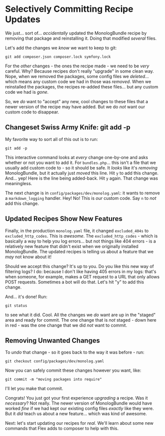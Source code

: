 # Selectively Committing Recipe Updates

We just... sort of... *accidentally* updated the MonologBundle recipe by removing
that package and reinstalling it. Doing that modified *several* files.

Let's add the changes we *know* we want to keep to git:

```terminal
git add composer.json composer.lock symfony.lock
```

For the *other* changes - the ones the recipe made - we need to be *very* careful.
Why? Because recipes don't really "upgrade" in some clean way. Nope, when we
removed the packages, some config files we *deleted*... which means any custom
code we had in those was *removed*. When we reinstalled the packages, the recipes
re-added these files... but any custom code we had is *gone*.

So, we *do* want to "accept" any new, cool changes to these files that a newer
version of the recipe may have added. But we do *not* want our custom code to
disappear.

## Changeset Swiss Army Knife: git add -p

My favorite way to sort all of this out is to run:

```terminal
git add -p
```

This interactive command looks at *every* change one-by-one and asks whether or
not you want to add it. For `bundles.php`... this isn't a file that we usually
add custom code to - so it should be safe. It *looks* like it's *removing*
MonologBundle, but it actually just *moved* this line. Hit `y` to add this change.
And... yep! Here is the line being added-back. Hit `y` again. That change was
meaningless.

The next change is in `config/packages/dev/monolog.yaml`: it wants to remove
a `markdown_logging` handler. Hey! No! This is *our* custom code. Say `n` to *not*
add this change.

## Updated Recipes Show New Features

Finally, in the production `monolog.yaml` file, it changed `excluded_404s` to
`excluded_http_codes`. This is *awesome*. The `excluded_http_codes` - which is
basically a way to help you log errors... but not things like 404 errors - is
a relatively new feature that didn't exist when we originally installed MonologBundle.
The updated recipes is telling us about a feature that we *may* not know about it!

Should we accept this change? It's up to you. Do you like this new way of filtering
logs? I do: because I don't like having 405 errors in my logs: that's when someone,
for example, makes a GET request to a URL that only allows POST requests. Sometimes
a bot will do that. Let's hit "y" to add this change.

And... it's done! Run:

```terminal
git status
```

to see what it did. Cool. All the changes we *do* want are up in the "staged"
area and ready for commit. The one change that is *not* staged - down here in
red - was the one change that we did *not* want to commit.

## Removing Unwanted Changes

To *undo* that change - so it goes back to the way it was before - run:

```terminal
git checkout config/packages/dev/monolog.yaml
```

Now you can safely commit these changes however you want, like:

```terminal
git commit -m "moving packages into require"
```

I'll let you make that commit.

Congrats! You just got your first experience *upgrading* a recipe. Was it
*necessary*? Not really. The newer version of MonologBundle would have worked
*fine* if we had kept our existing config files *exactly* like they were. But
it *did* teach us about a new feature... which was kind of awesome.

Next: let's start updating our recipes for *real*. We'll learn about some new
commands that Flex adds to composer to help with this.
